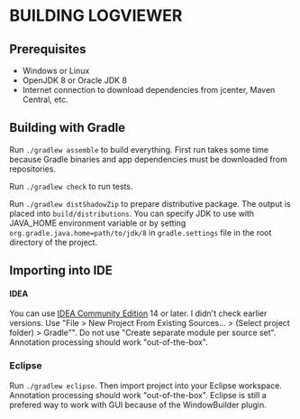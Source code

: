 # BUILDING LOGVIEWER

## Prerequisites

 * Windows or Linux
 * OpenJDK 8 or Oracle JDK 8
 * Internet connection to download dependencies from jcenter, Maven Central, etc.

## Building with Gradle
Run `./gradlew assemble` to build everything. First run takes some time because Gradle binaries and app dependencies
must be downloaded from repositories.

Run `./gradlew check` to run tests.

Run `./gradlew distShadowZip` to prepare distributive package. The output is placed into `build/distributions`.
You can specify JDK to use with JAVA_HOME environment variable or by setting `org.gradle.java.home=path/to/jdk/8` in
`gradle.settings` file in the root directory of the project.

## Importing into IDE
#### IDEA
You can use [IDEA Community Edition][idea] 14 or later. I didn't check earlier versions. Use "File > New Project From Existing
Sources... > (Select project folder) > Gradle"". Do not use "Create separate module per source set". Annotation 
processing should work "out-of-the-box".

### Eclipse
Run `./gradlew eclipse`. Then import project into your Eclipse workspace. Annotation processing should work
"out-of-the-box". Eclipse is still a prefered way to work with GUI because of the WindowBuilder plugin.

[idea]: https://www.jetbrains.com/idea/

